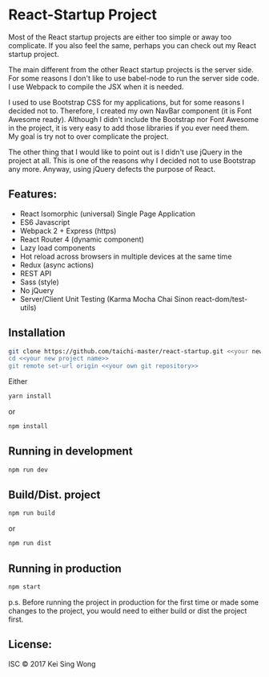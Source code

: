 React-Startup Project
=====================

Most of the React startup projects are either too simple or away too complicate.  If you also feel the same, perhaps you can check out my React startup project.

The main different from the other React startup projects is the server side.  For some reasons I don't like to use babel-node to run the server side code. I use Webpack to compile the JSX when it is needed.

I used to use Bootstrap CSS for my applications, but for some reasons I decided not to.  Therefore, I created my own NavBar component (it is Font Awesome ready).  Although I didn't include the Bootstrap nor Font Awesome in the project, it is very easy to add those libraries if you ever need them.  My goal is try not to over complicate the project.

The other thing that I would like to point out is I didn't use jQuery in the project at all.  This is one of the reasons why I decided not to use Bootstrap any more.  Anyway, using jQuery defects the purpose of React.

## Features:
- React Isomorphic (universal) Single Page Application
- ES6 Javascript
- Webpack 2 + Express (https)
- React Router 4 (dynamic component)
- Lazy load components
- Hot reload across browsers in multiple devices at the same time
- Redux (async actions)
- REST API
- Sass (style)
- No jQuery
- Server/Client Unit Testing (Karma Mocha Chai Sinon react-dom/test-utils)

## Installation
```bash
git clone https://github.com/taichi-master/react-startup.git <<your new project name>>
cd <<your new project name>>
git remote set-url origin <<your own git repository>>
```
Either
```bash
yarn install
```
or
```bash
npm install
```

## Running in development
```bash
npm run dev
```

## Build/Dist. project
```bash
npm run build
```
or
```bash
npm run dist
```

## Running in production
```bash
npm start
```
p.s. Before running the project in production for the first time or made some changes to the project, you would need to either build or dist the project first.

License:
-------
ISC &copy; 2017 Kei Sing Wong
